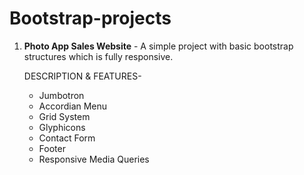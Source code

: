 # Bootstrap-projects

1. **Photo App Sales Website** -
  A simple project with basic bootstrap structures which is fully responsive.

	DESCRIPTION & FEATURES-
  	- Jumbotron
  	- Accordian Menu
  	- Grid System
  	- Glyphicons
  	- Contact Form
  	- Footer
  	- Responsive Media Queries

